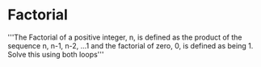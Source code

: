 # Factorial
 '''The Factorial of a positive integer, n, is defined as the product of the sequence n, n-1, n-2, ...1 and the factorial of zero,  0, is defined as being 1. Solve this using both loops'''
